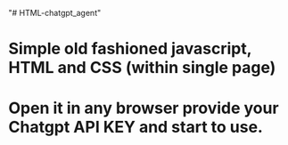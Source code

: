 "# HTML-chatgpt_agent" 
# Simple old fashioned javascript, HTML and CSS (within single page)
# Open it in any browser provide your Chatgpt API KEY and start to use.
